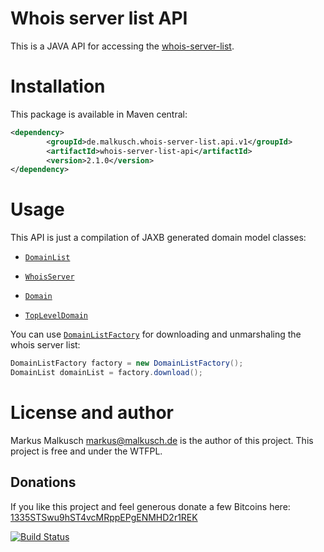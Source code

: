 # Whois server list API

This is a JAVA API for accessing the
[whois-server-list](https://github.com/whois-server-list/whois-server-list).


# Installation

This package is available in Maven central:

```xml
<dependency>
        <groupId>de.malkusch.whois-server-list.api.v1</groupId>
        <artifactId>whois-server-list-api</artifactId>
        <version>2.1.0</version>
</dependency>
```


# Usage

This API is just a compilation of JAXB generated domain model classes:

 * [`DomainList`](http://whois-server-list.github.io/whois-server-list-api/apidocs/de/malkusch/whoisServerList/api/v1/model/DomainList.html)

 * [`WhoisServer`](http://whois-server-list.github.io/whois-server-list-api/apidocs/de/malkusch/whoisServerList/api/v1/model/WhoisServer.html)

 * [`Domain`](http://whois-server-list.github.io/whois-server-list-api/apidocs/de/malkusch/whoisServerList/api/v1/model/domain/Domain.html)

 * [`TopLevelDomain`](http://whois-server-list.github.io/whois-server-list-api/apidocs/de/malkusch/whoisServerList/api/v1/model/domain/TopLevelDomain.html)

You can use
[`DomainListFactory`](http://whois-server-list.github.io/whois-server-list-api/apidocs/de/malkusch/whoisServerList/api/v1/DomainListFactory.html)
for downloading and unmarshaling the whois server list:

```java
DomainListFactory factory = new DomainListFactory();
DomainList domainList = factory.download();
```


# License and author

Markus Malkusch <markus@malkusch.de> is the author of this project.
This project is free and under the WTFPL.

## Donations

If you like this project and feel generous donate a few Bitcoins here:
[1335STSwu9hST4vcMRppEPgENMHD2r1REK](bitcoin:1335STSwu9hST4vcMRppEPgENMHD2r1REK)

[![Build Status](https://travis-ci.org/whois-server-list/whois-server-list-api.svg)](https://travis-ci.org/whois-server-list/whois-server-list-api)
